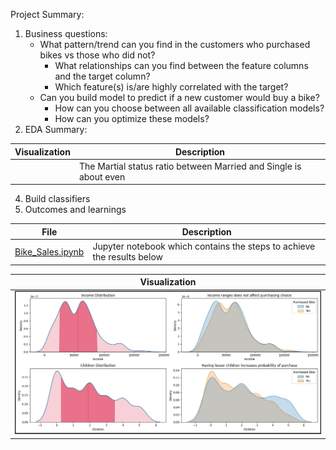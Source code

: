Project Summary:

1.  Business questions:
    * What pattern/trend can you find in the customers who purchased bikes vs those who did not?
      - What relationships can you find between the feature columns and the target column?
      - Which feature(s) is/are highly correlated with the target?
    * Can you build model to predict if a new customer would buy a bike?
      - How can you choose between all available classification models?
      - How can you optimize these models?
2.  EDA Summary:

|Visualization|Description|
|-|-|
||The Martial status ratio between Married and Single is about even|

4.  Build classifiers
5.  Outcomes and learnings



|File|Description|
|-|-|
|[Bike_Sales.ipynb](Bike_Sales.ipynb)|Jupyter notebook which contains the steps to achieve the results below|

<table>
    <thead>
        <tr>
            <th colspan=3>Visualization</th>
        </tr>
    </thead>
    <tbody>
       <tr>
          <td><img src=Income_PurchaseChoice.jpg></td>
       </tr>
    </tbody>
</table>
